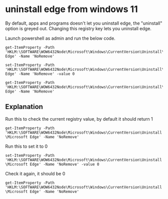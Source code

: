 # uninstall edge from windows 11
By default, apps and programs doesn't let you uninstall edge, the "uninstall" option is greyed out.  Changing this registry key lets you uninstall edge.  

Launch powershell as admin and run the below code. 

```
get-ItemProperty -Path 'HKLM:\SOFTWARE\WOW6432Node\Microsoft\Windows\CurrentVersion\Uninstall\Microsoft Edge' -Name 'NoRemove'

set-ItemProperty -Path 'HKLM:\SOFTWARE\WOW6432Node\Microsoft\Windows\CurrentVersion\Uninstall\Microsoft Edge' -Name 'NoRemove' -value 0

get-ItemProperty -Path 'HKLM:\SOFTWARE\WOW6432Node\Microsoft\Windows\CurrentVersion\Uninstall\Microsoft Edge' -Name 'NoRemove'
```


## Explanation
Run this to check the current registry value, by default it should return 1

`get-ItemProperty -Path 'HKLM:\SOFTWARE\WOW6432Node\Microsoft\Windows\CurrentVersion\Uninstall\Microsoft Edge' -Name 'NoRemove'`

Run this to set it to 0

`set-ItemProperty -Path 'HKLM:\SOFTWARE\WOW6432Node\Microsoft\Windows\CurrentVersion\Uninstall\Microsoft Edge' -Name 'NoRemove' -value 0`

Check it again, it should be 0

`get-ItemProperty -Path 'HKLM:\SOFTWARE\WOW6432Node\Microsoft\Windows\CurrentVersion\Uninstall\Microsoft Edge' -Name 'NoRemove'` 
